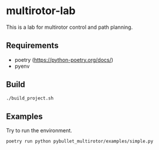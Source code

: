 # multirotor-lab

This is a lab for multirotor control and path planning.

## Requirements

- poetry (<https://python-poetry.org/docs/>)
- pyenv

## Build

```bash
./build_project.sh
```

## Examples

Try to run the environment.

```bash
poetry run python pybullet_multirotor/examples/simple.py
```
